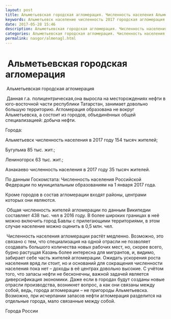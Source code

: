 ```yaml
---
layout: post
title: Альметьевская городская агломерация. Численность населения Альметьевска
keywords: Альметьевск население численность 2017 городская агломерация Бугульма 
date: 2017-05-28 15:46
description: Альметьевская городская агломерация. Численность населения Альметьевска 2017
categories: Альметьевская городская агломерация. Численность населения Альметьевска 2017
permalink: nasgor/almenagl.html
---
```


#  Альметьевская городская агломерация



 Альметьевская городская агломерация



 Данная г.а. полицентрическая,она выросла на месторождениях нефти в юго-восточной части республики Татарстан, занимает довольно большую территорию.
Агломерация образована не вокруг Альметьевска, а состоит из городов, объединённых общей специализацией: добыча нефти.




Города:


Альметьевск численность населения в 2017 году 154 тысяч жителей;


Бугульма 85 тыс. жит.;


Лениногорск 63 тыс. жит.;


Азнакаево численность населения в 2017 году 35 тысяч жителей.


По данным Госкомстата: Численность населения Российской Федерации по муниципальным образованиям на 1 января 2017 года.


Кроме городов в состав агломерации входят районы, центрами которых они являются.




 Общая численность жителей агломерации по данным Википедии составляет 438 тыс. чел в 2016 году. В более широких границах в неё можно включить город Бавлы с прилегающими территориями, в этом случае население можно оценить в 0,5 млн. чел.



 Численность населения агломерации растёт медленно. Возможно, это связано с тем, что специализация на одной отрасли не позволяет создавать большого количества новых рабочих мест, но, скорее всего, бурно растущая Казань более интересна для мигрантов, и, видимо, забирает себе часть жителей агломерации. Ожидать ускорения роста населения вряд ли стоит, но и оснований для сокращения численности населения пока нет – доходы в её центрах довольно высокие. С учётом того, что запасы нефти не бесконечны, важной задачей является диверсификация экономики. Даже если в городах будут созданы новые отрасли производства, возникнет вопрос, а как они связаны между собой, ведь, города агломерации – не пригороды Альметьевска. 
Возможно, при исчерпании запасов нефти агломерация разделится на отдельные города, мало связанные между собой.



Города России

		
